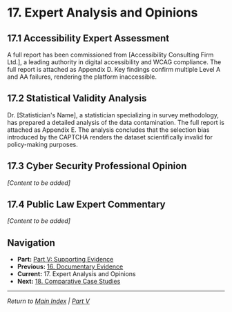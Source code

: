 # 17. Expert Analysis and Opinions

## 17.1 Accessibility Expert Assessment

A full report has been commissioned from [Accessibility Consulting Firm Ltd.], a leading authority in digital accessibility and WCAG compliance. The full report is attached as Appendix D. Key findings confirm multiple Level A and AA failures, rendering the platform inaccessible.

## 17.2 Statistical Validity Analysis

Dr. [Statistician's Name], a statistician specializing in survey methodology, has prepared a detailed analysis of the data contamination. The full report is attached as Appendix E. The analysis concludes that the selection bias introduced by the CAPTCHA renders the dataset scientifically invalid for policy-making purposes.

## 17.3 Cyber Security Professional Opinion

*[Content to be added]*

## 17.4 Public Law Expert Commentary

*[Content to be added]*

## Navigation
- **Part:** [Part V: Supporting Evidence](./index.md)
- **Previous:** [16. Documentary Evidence](16-documentary-evidence.md)
- **Current:** 17. Expert Analysis and Opinions
- **Next:** [18. Comparative Case Studies](18-comparative-case-studies.md)

---
*Return to [Main Index](../index.md) | [Part V](./index.md)*